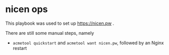 nicen ops
=========

This playbook was used to set up https://nicen.pw .

There are still some manual steps, namely

* `acmetool quickstart` and `acmetool want nicen.pw`, followed by an Nginx restart